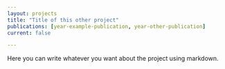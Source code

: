 ```yaml
---
layout: projects
title: "Title of this other project"
publications: [year-example-publication, year-other-publication]
current: false

---
```

Here you can write whatever you want about the project using markdown.
